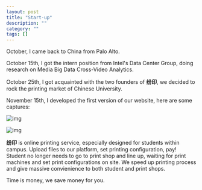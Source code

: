 ```yaml
---
layout: post
title: "Start-up"
description: ""
category: ""
tags: []
---
```


October, I came back to China from Palo Alto.

October 15th, I got the intern position from Intel's Data Center Group, doing research on Media Big Data Cross-Video Analytics.

October 25th, I got acquainted with the two founders of **纷印**, we decided to rock the printing market of Chinese University.

November 15th, I developed the first version of our website, here are some captures:

![img](http://img.hb.aicdn.com/f41bf1e95649969df9acbcdfb32cb3cc264ba33d5200b-OWgi81_fw658)

![img](http://img.hb.aicdn.com/e68f8cbe0019b619bc008f4a5ee41c590558b7764ce8f-kslfcd_fw658)

**纷印** is online printing service, especially designed for students within campus. Upload files to our platform, set printing configuration, pay! Student no longer needs to go to print shop and line up, waiting for print machines and set print configurations on site. We speed up printing process and give massive convienience to both student and print shops. 

Time is money, we save money for you.